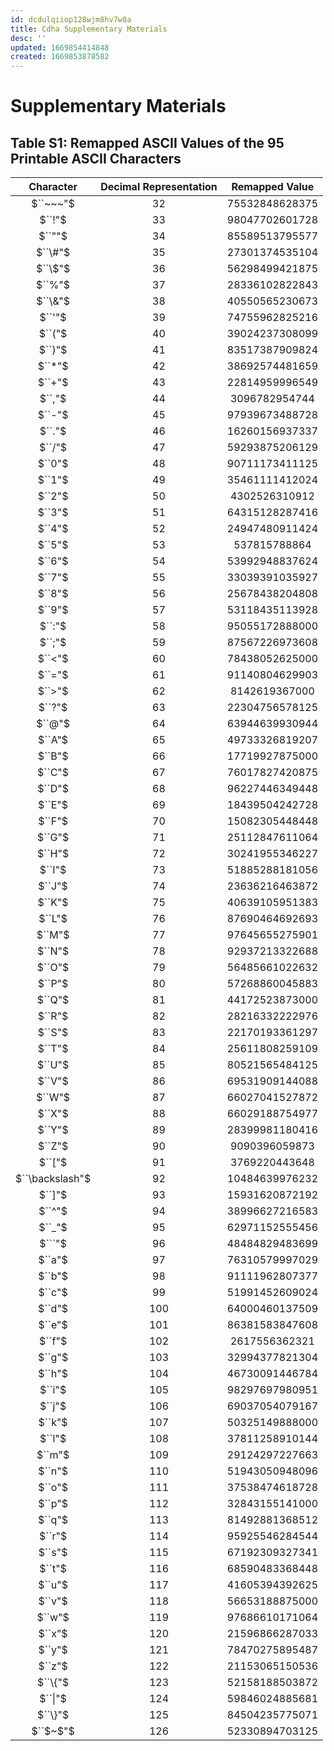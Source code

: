 ```yaml
---
id: dcdulqiiop128wjm8hv7w8a
title: Cdha Supplementary Materials
desc: ''
updated: 1669854414848
created: 1669853878582
---
```


# Supplementary Materials

## Table S1: Remapped ASCII Values of the 95 Printable ASCII Characters

Character | Decimal Representation | Remapped Value
:--------:|:----------------------:|:--------------:
$``~~~"$ | $32$ | $75532848628375$
$``!"$ | $33$ | $98047702601728$
$``""$ | $34$ | $85589513795577$
$``\#"$ | $35$ | $27301374535104$
$``\$"$ | $36$ | $56298499421875$
$``%"$ | $37$ | $28336102822843$
$``\&"$ | $38$ | $40550565230673$
$``'"$ | $39$ | $74755962825216$
$``("$ | $40$ | $39024237308099$
$``)"$ | $41$ | $83517387909824$
$``*"$ | $42$ | $38692574481659$
$``+"$ | $43$ | $22814959996549$
$``,"$ | $44$ | $3096782954744$
$``-"$ | $45$ | $97939673488728$
$``."$ | $46$ | $16260156937337$
$``/"$ | $47$ | $59293875206129$
$``0"$ | $48$ | $90711173411125$
$``1"$ | $49$ | $35461111412024$
$``2"$ | $50$ | $4302526310912$
$``3"$ | $51$ | $64315128287416$
$``4"$ | $52$ | $24947480911424$
$``5"$ | $53$ | $537815788864$
$``6"$ | $54$ | $53992948837624$
$``7"$ | $55$ | $33039391035927$
$``8"$ | $56$ | $25678438204808$
$``9"$ | $57$ | $53118435113928$
$``:"$ | $58$ | $95055172888000$
$``;"$ | $59$ | $87567226973608$
$``<"$ | $60$ | $78438052625000$
$``="$ | $61$ | $91140804629903$
$``>"$ | $62$ | $8142619367000$
$``?"$ | $63$ | $22304756578125$
$``@"$ | $64$ | $63944639930944$
$``A"$ | $65$ | $49733326819207$
$``B"$ | $66$ | $17719927875000$
$``C"$ | $67$ | $76017827420875$
$``D"$ | $68$ | $96227446349448$
$``E"$ | $69$ | $18439504242728$
$``F"$ | $70$ | $15082305448448$
$``G"$ | $71$ | $25112847611064$
$``H"$ | $72$ | $30241955346227$
$``I"$ | $73$ | $51885288181056$
$``J"$ | $74$ | $23636216463872$
$``K"$ | $75$ | $40639105951383$
$``L"$ | $76$ | $87690464692693$
$``M"$ | $77$ | $97645655275901$
$``N"$ | $78$ | $92937213322688$
$``O"$ | $79$ | $56485661022632$
$``P"$ | $80$ | $57268860045883$
$``Q"$ | $81$ | $44172523873000$
$``R"$ | $82$ | $28216332222976$
$``S"$ | $83$ | $22170193361297$
$``T"$ | $84$ | $25611808259109$
$``U"$ | $85$ | $80521565484125$
$``V"$ | $86$ | $69531909144088$
$``W"$ | $87$ | $66027041527872$
$``X"$ | $88$ | $66029188754977$
$``Y"$ | $89$ | $28399981180416$
$``Z"$ | $90$ | $9090396059873$
$``["$ | $91$ | $3769220443648$
$``\backslash"$ | $92$ | $10484639976232$
$``]"$ | $93$ | $15931620872192$
$``^"$ | $94$ | $38996627216583$
$``_"$ | $95$ | $62971152555456$
$```"$ | $96$ | $48484829483699$
$``a"$ | $97$ | $76310579997029$
$``b"$ | $98$ | $91111962807377$
$``c"$ | $99$ | $51991452609024$
$``d"$ | $100$ | $64000460137509$
$``e"$ | $101$ | $86381583847608$
$``f"$ | $102$ | $2617556362321$
$``g"$ | $103$ | $32994377821304$
$``h"$ | $104$ | $46730091446784$
$``i"$ | $105$ | $98297697980951$
$``j"$ | $106$ | $69037054079167$
$``k"$ | $107$ | $50325149888000$
$``l"$ | $108$ | $37811258910144$
$``m"$ | $109$ | $29124297227663$
$``n"$ | $110$ | $51943050948096$
$``o"$ | $111$ | $37538474618728$
$``p"$ | $112$ | $32843155141000$
$``q"$ | $113$ | $81492881368512$
$``r"$ | $114$ | $95925546284544$
$``s"$ | $115$ | $67192309327341$
$``t"$ | $116$ | $68590483368448$
$``u"$ | $117$ | $41605394392625$
$``v"$ | $118$ | $56653188875000$
$``w"$ | $119$ | $97686610171064$
$``x"$ | $120$ | $21596866287033$
$``y"$ | $121$ | $78470275895487$
$``z"$ | $122$ | $21153065150536$
$``\{"$ | $123$ | $52158188503872$
$``\|"$ | $124$ | $59846024885681$
$``\}"$ | $125$ | $84504235775071$
$``$~$"$ | $126$ | $52330894703125$
